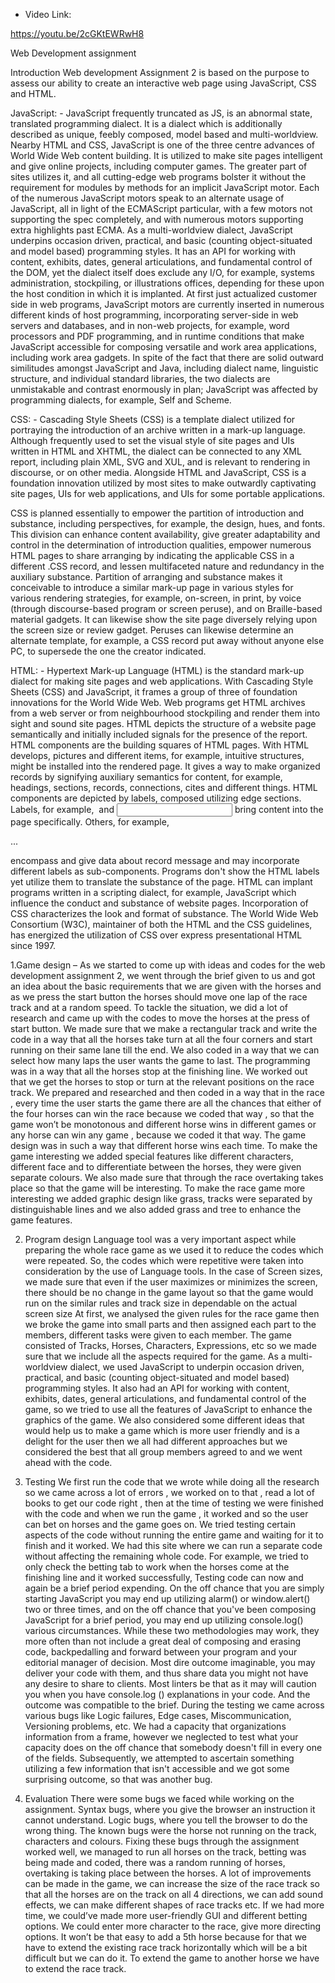 - Video Link:

https://youtu.be/2cGKtEWRwH8

Web Development assignment 

Introduction
Web development Assignment 2 is based on the purpose to assess our ability to create an interactive web page using JavaScript, CSS and HTML.

JavaScript: - JavaScript frequently truncated as JS, is an abnormal state, translated programming dialect. It is a dialect which is additionally described as unique, feebly composed, model based and multi-worldview. Nearby HTML and CSS, JavaScript is one of the three centre advances of World Wide Web content building. It is utilized to make site pages intelligent and give online projects, including computer games. The greater part of sites utilizes it, and all cutting-edge web programs bolster it without the requirement for modules by methods for an implicit JavaScript motor. Each of the numerous JavaScript motors speak to an alternate usage of JavaScript, all in light of the ECMAScript particular, with a few motors not supporting the spec completely, and with numerous motors supporting extra highlights past ECMA. 
As a multi-worldview dialect, JavaScript underpins occasion driven, practical, and basic (counting object-situated and model based) programming styles. It has an API for working with content, exhibits, dates, general articulations, and fundamental control of the DOM, yet the dialect itself does exclude any I/O, for example, systems administration, stockpiling, or illustrations offices, depending for these upon the host condition in which it is implanted. 
At first just actualized customer side in web programs, JavaScript motors are currently inserted in numerous different kinds of host programming, incorporating server-side in web servers and databases, and in non-web projects, for example, word processors and PDF programming, and in runtime conditions that make JavaScript accessible for composing versatile and work area applications, including work area gadgets. In spite of the fact that there are solid outward similitudes amongst JavaScript and Java, including dialect name, linguistic structure, and individual standard libraries, the two dialects are unmistakable and contrast enormously in plan; JavaScript was affected by programming dialects, for example, Self and Scheme. 

CSS: - Cascading Style Sheets (CSS) is a template dialect utilized for portraying the introduction of an archive written in a mark-up language. Although frequently used to set the visual style of site pages and UIs written in HTML and XHTML, the dialect can be connected to any XML report, including plain XML, SVG and XUL, and is relevant to rendering in discourse, or on other media. Alongside HTML and JavaScript, CSS is a foundation innovation utilized by most sites to make outwardly captivating site pages, UIs for web applications, and UIs for some portable applications. 

CSS is planned essentially to empower the partition of introduction and substance, including perspectives, for example, the design, hues, and fonts. This division can enhance content availability, give greater adaptability and control in the determination of introduction qualities, empower numerous HTML pages to share arranging by indicating the applicable CSS in a different .CSS record, and lessen multifaceted nature and redundancy in the auxiliary substance. Partition of arranging and substance makes it conceivable to introduce a similar mark-up page in various styles for various rendering strategies, for example, on-screen, in print, by voice (through discourse-based program or screen peruse), and on Braille-based material gadgets. It can likewise show the site page diversely relying upon the screen size or review gadget. Peruses can likewise determine an alternate template, for example, a CSS record put away without anyone else PC, to supersede the one the creator indicated.

HTML: - Hypertext Mark-up Language (HTML) is the standard mark-up dialect for making site pages and web applications. With Cascading Style Sheets (CSS) and JavaScript, it frames a group of three of foundation innovations for the World Wide Web. Web programs get HTML archives from a web server or from neighbourhood stockpiling and render them into sight and sound site pages. HTML depicts the structure of a website page semantically and initially included signals for the presence of the report. 
HTML components are the building squares of HTML pages. With HTML develops, pictures and different items, for example, intuitive structures, might be installed into the rendered page. It gives a way to make organized records by signifying auxiliary semantics for content, for example, headings, sections, records, connections, cites and different things. HTML components are depicted by labels, composed utilizing edge sections. Labels, for example, <img/> and <input/> bring content into the page specifically. Others, for example, <p>...</p> encompass and give data about record message and may incorporate different labels as sub-components. Programs don't show the HTML labels yet utilize them to translate the substance of the page. 
HTML can implant programs written in a scripting dialect, for example, JavaScript which influence the conduct and substance of website pages. Incorporation of CSS characterizes the look and format of substance. The World Wide Web Consortium (W3C), maintainer of both the HTML and the CSS guidelines, has energized the utilization of CSS over express presentational HTML since 1997.



1.Game design –
As we started to come up with ideas and codes for the web development assignment 2, we went through the brief given to us and got an idea about the basic requirements that we are given with the horses and as we press the start button the horses should move one lap of the race track and at a random speed. To tackle the situation, we did a lot of research and came up with the codes to move the horses at the press of start button.
We made sure that we make a rectangular track and write the code in a way that all the horses take turn at all the four corners and start running on their same lane till the end. We also coded in a way that we can select how many laps the user wants the game to last. The programming was in a way that all the horses stop at the finishing line. We worked out that we get the horses to stop or turn at the relevant positions on the race track.
We prepared and researched and then coded in a way that in the race , every time the user starts the game there are all the chances that either of the four horses can win the race because we coded that way , so that the game won’t be monotonous and different horse wins in different games or any horse can win any game , because we coded it that way. The game design was in such a way that different horse wins each time. 
To make the game interesting we added special features like different characters, different face and to differentiate between the horses, they were given separate colours. We also made sure that through the race overtaking takes place so that the game will be interesting. To make the race game more interesting we added graphic design like grass, tracks were separated by distinguishable lines and we also added grass and tree to enhance the game features.



2. Program design 
Language tool was a very important aspect while preparing the whole race game as we used it to reduce the codes which were repeated. So, the codes which were repetitive were taken into consideration by the use of Language tools. 
In the case of Screen sizes, we made sure that even if the user maximizes or minimizes the screen, there should be no change in the game layout so that the game would run on the similar rules and track size in dependable on the actual screen size 
At first, we analysed the given rules for the race game then we broke the game into small parts and then assigned each part to the members, different tasks were given to each member. The game consisted of Tracks, Horses, Characters, Expressions, etc so we made sure that we include all the aspects required for the game.
As a multi-worldview dialect, we used JavaScript to underpin occasion driven, practical, and basic (counting object-situated and model based) programming styles. It also had an API for working with content, exhibits, dates, general articulations, and fundamental control of the game, so we tried to use all the features of JavaScript to enhance the graphics of the game.
We also considered some different ideas that would help us to make a game which is more user friendly and is a delight for the user then we all had different approaches but we considered the best that all group members agreed to and we went ahead with the code.
 
			

3. Testing
We first run the code that we wrote while doing all the research so we came across a lot of errors , we worked on to that , read a lot of books to get our code right , then at the time of testing we were finished with the code and when we run the game , it worked and so the user can bet on horses and the game goes on.
We tried testing certain aspects of the code without running the entire game and waiting for it to finish and it worked. We had this site where we can run a separate code without affecting the remaining whole code. For example, we tried to only check the betting tab to work when the horses come at the finishing line and it worked successfully, 
Testing code can now and again be a brief period expending. On the off chance that you are simply starting JavaScript you may end up utilizing alarm() or window.alert() two or three times, and on the off chance that you've been composing JavaScript for a brief period, you may end up utilizing console.log() various circumstances. 
While these two methodologies may work, they more often than not include a great deal of composing and erasing code, backpedalling and forward between your program and your editorial manager of decision. Most dire outcome imaginable, you may deliver your code with them, and thus share data you might not have any desire to share to clients. Most linters be that as it may will caution you when you have console.log () explanations in your code. And the outcome was compatible to the brief.
During the testing we came across various bugs like Logic failures, Edge cases, Miscommunication, Versioning problems, etc. We had a capacity that organizations information from a frame, however we neglected to test what your capacity does on the off chance that somebody doesn't fill in every one of the fields. Subsequently, we attempted to ascertain something utilizing a few information that isn't accessible and we got some surprising outcome, so that was another bug.



 4. Evaluation
There were some bugs we faced while working on the assignment. Syntax bugs, where you give the browser an instruction it cannot understand. Logic bugs, where you tell the browser to do the wrong thing. The known bugs were the horse not running on the track, characters and colours.
Fixing these bugs through the assignment worked well, we managed to run all horses on the track, betting was being made and coded, there was a random running of horses, overtaking is taking place between the horses.
A lot of improvements can be made in the game, we can increase the size of the race track so that all the horses are on the track on all 4 directions, we can add sound effects, we can make different shapes of race tracks etc.
If we had more time, we could’ve made more user-friendly GUI and different betting options. We could enter more character to the race, give more directing options.
It won’t be that easy to add a 5th horse because for that we have to extend the existing race track horizontally which will be a bit difficult but we can do it. To extend the game to another horse we have to extend the race track.

